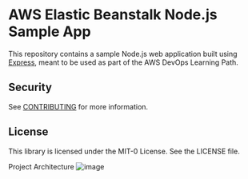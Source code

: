 # AWS Elastic Beanstalk Node.js Sample App

This repository contains a sample Node.js web application built using [Express](https://expressjs.com/), meant to be used as part of the AWS DevOps Learning Path.

## Security

See [CONTRIBUTING](CONTRIBUTING.md#security-issue-notifications) for more information.

## License

This library is licensed under the MIT-0 License. See the LICENSE file.

Project Architecture
![image](https://github.com/x0atsopze/aws-elastic-beanstalk-express-js-sample/assets/109428762/621a49c8-fd44-4149-a45f-7c4570a9bf47)
